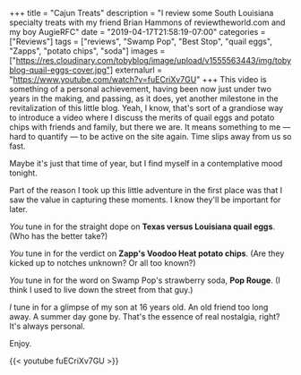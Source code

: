 +++
title = "Cajun Treats"
description = "I review some South Louisiana specialty treats with my friend Brian Hammons of reviewtheworld.com and my boy AugieRFC"
date = "2019-04-17T21:58:19-07:00"
categories = ["Reviews"]
tags = ["reviews", "Swamp Pop", "Best Stop", "quail eggs", "Zapps", "potato chips", "soda"]
images = ["https://res.cloudinary.com/tobyblog/image/upload/v1555563443/img/tobyblog-quail-eggs-cover.jpg"]
externalurl = "https://www.youtube.com/watch?v=fuECriXv7GU"
+++
This video is something of a personal achievement, having been now just under two years in the making, and passing, as it does, yet another milestone in the revitalization of this little blog. Yeah, I know, that's sort of a grandiose way to introduce a video where I discuss the merits of quail eggs and potato chips with friends and family, but there we are. It means something to me — hard to quantify — to be active on the site again. Time slips away from us so fast. 

Maybe it's just that time of year, but I find myself in a contemplative mood tonight. 

Part of the reason I took up this little adventure in the first place was that I saw the value in capturing these moments. I know they'll be important for later. 

*You* tune in for the straight dope on **Texas versus Louisiana quail eggs**. (Who has the better take?)

*You* tune in for the verdict on **Zapp's Voodoo Heat potato chips**. (Are they kicked up to notches unknown? Or all too known?)

*You* tune in for the word on Swamp Pop's strawberry soda, **Pop Rouge**. (I think I used to live down the street from that guy.)

*I* tune in for a glimpse of my son at 16 years old. An old friend too long away. A summer day gone by. That's the essence of real nostalgia, right? It's always personal. 

Enjoy.

{{< youtube fuECriXv7GU >}}
